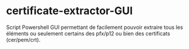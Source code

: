 # certificate-extractor-GUI
Script Powershell GUI permettant de facilement pouvoir extraire tous les éléments ou seulement certains des pfx/p12 ou bien des certificats (cer/pem/crt).
